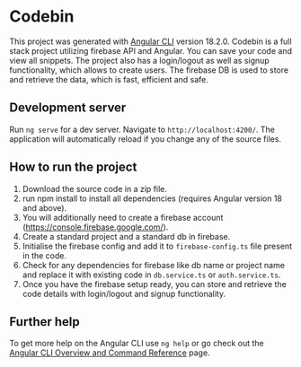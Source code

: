 # Codebin

This project was generated with [Angular CLI](https://github.com/angular/angular-cli) version 18.2.0. 
Codebin is a full stack project utilizing firebase API and Angular. You can save your code and view all snippets. The project also has a login/logout as well as signup functionality, which allows to create users. The firebase DB is used to store and retrieve the data, which is fast, efficient and safe.

## Development server

Run `ng serve` for a dev server. Navigate to `http://localhost:4200/`. The application will automatically reload if you change any of the source files.

## How to run the project
1. Download the source code in a zip file.
2. run npm install to install all dependencies (requires Angular version 18 and above).
3. You will additionally need to create a firebase account (https://console.firebase.google.com/).
4. Create a standard project and a standard db in firebase.
5. Initialise the firebase config and add it to `firebase-config.ts` file present in the code.
6. Check for any dependencies for firebase like db name or project name and replace it with existing code in `db.service.ts` or `auth.service.ts`.
7. Once you have the firebase setup ready, you can store and retrieve the code details with login/logout and signup functionality.

## Further help

To get more help on the Angular CLI use `ng help` or go check out the [Angular CLI Overview and Command Reference](https://angular.dev/tools/cli) page.
